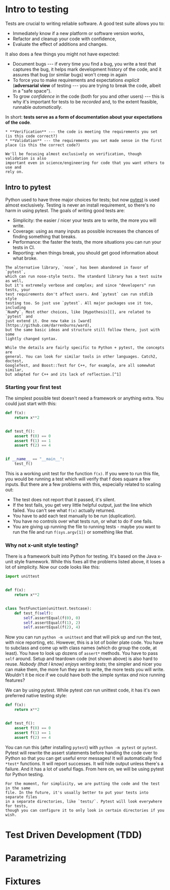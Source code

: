 # Intro to testing

Tests are crucial to writing reliable software. A good test suite allows you to:

- Immediately know if a new platform or software version works,
- Refactor and cleanup your code with confidence,
- Evaluate the effect of additions and changes.

It also does a few things you might not have expected:

- Document bugs --- if every time you find a bug, you write a test that captures
  the bug, it helps mark development history of the code, and it assures that
  bug (or similar bugs) won't creep in again
- To force you to make requirements and expectations _explicit_ (**adversarial
  view** of testing --- you are trying to break the code, albeit in a "safe
  space").
- To grow _confidence_ in the code (both for you and other users) --- this is
  why it's important for tests to be _recorded_ and, to the extent feasible,
  runnable _automatically_.

In short: **tests serve as a form of documentation about your expectations of
the code**.

```{admonition} Verification vs. validation
* **Verification** --- the code is meeting the requirements you set (is this code correct?)
* **Validation** --- the requirements you set made sense in the first place (is this the correct code?)

We'll be focusing almost exclusively on verification, though validation is also
important even in science/engineering for code that you want others to use and
rely on.
```

## Intro to pytest

Python used to have three major choices for tests; but now [pytest][] is used
almost exclusively. Testing is never an install requirement, so there's no harm
in using pytest. The goals of writing good tests are:

- Simplicity: the easier / nicer your tests are to write, the more you will
  write.
- Coverage: using as many inputs as possible increases the chances of finding
  something that breaks.
- Performance: the faster the tests, the more situations you can run your tests
  in CI.
- Reporting: when things break, you should get good information about what
  broke.

```{admonition} What about other choices?
The alternative library, `nose`, has been abandoned in favor of `pytest`,
which can run nose-style tests. The standard library has a test suite as well,
but it's extremely verbose and complex; and since "developers" run tests, your
test requirements don't affect users. And `pytest` can run stdlib style
testing too. So just use `pytest`. All major packages use it too, including
`NumPy`. Most other choices, like [Hypothesis][], are related to `pytest` and
just extend it. One new take is [ward](https://github.com/darrenburns/ward),
but the same basic ideas and structure still follow there, just with some
lightly changed syntax.
```

```{admonition} What about other languages?
While the details are fairly specific to Python + pytest, the concepts are
general. You can look for similar tools in other languages. Catch2, doctest,
GoogleTest, and Boost::Test for C++, for example, are all somewhat similar,
but adapted for C++ and its lack of reflection.[^1]
```

<!-- prettier-ignore-start -->
[^1]: Reflection is the ability of a programming language to inspect and process
      itself. "Please give me every function that starts with `test_`" is an
      example of a question you can ask in a language that supports reflection.
<!-- prettier-ignore-end -->

### Starting your first test

The simplest possible test doesn't need a framework or anything extra. You could
just start with this:

```python
def f(x):
    return x**2


def test_f():
    assert f(0) == 0
    assert f(1) == 1
    assert f(2) == 4


if __name__ == "__main__":
    test_f()
```

This is a working unit test for the function `f(x)`. If you were to run this
file, you would be running a test which will verify that f does square a few
inputs. But there are a few problems with this, especially related to scaling
out:

- The test does not report that it passed, it's silent.
- If the test fails, you get very little helpful output, just the line which
  failed. You can't see what `f(x)` actually returned.
- You have to add each test manually to be run (duplication).
- You have no controls over what tests run, or what to do if one fails.
- You are giving up running the file to running tests - maybe you want to run
  the file and run `f(sys.argv[1])` or something like that.

### Why not x-unit style testing?

There is a framework built into Python for testing. It's based on the Java
x-unit style framework. While this fixes all the problems listed above, it loses
a lot of simplicity. Now our code looks like this:

```python
import unittest


def f(x):
    return x**2


class TestFunction(unittest.testcase):
    def test_f(self):
        self.assertEqual(f(0), 0)
        self.assertEqual(f(1), 2)
        self.assertEqual(f(2), 4)
```

Now you can run `python -m unittest` and that will pick up and run the test,
with nice reporting, etc. However, this is a lot of boiler plate code. You have
to subclass and come up with class names (which do group the code, at least).
You have to look up dozens of `assert*` methods. You have to pass `self` around.
Setup and teardown code (not shown above) is also hard to reuse. _Nobody (that I
know) enjoys writing tests_; the simpler and nicer you can make them, the more
fun they are to write, the more tests you will write. Wouldn't it be nice if we
could have both the simple syntax _and_ nice running features?

We can by using pytest. While pytest _can_ run unittest code, it has it's own
preferred native testing style:

```python
def f(x):
    return x**2


def test_f():
    assert f(0) == 0
    assert f(1) == 1
    assert f(2) == 4
```

You can run this (after installing `pytest`) with `python -m pytest` or
`pytest`. Pytest will rewrite the assert statements before handing the code over
to Python so that you can get useful error messages! It will automatically find
`*test*` functions. It will report successes. It will hide output unless there's
a failure. And it has a lot of useful flags. From here on, we will be using
pytest for Python testing.

```{admonition} Test location
For the moment, for simplicity, we are putting the code and the test in the same
file. In the future, it's usually better to put your tests into separate files
in a separate directories, like `tests/`. Pytest will look everywhere for tests,
though you can configure it to only look in certain directories if you wish.
```

# Test Driven Development (TDD)

# Parametrizing

# Fixtures

[hypothesis]: https://hypothesis.readthedocs.io
[pytest]: https://docs.pytest.org
[pytest-mock]: https://pypi.org/project/pytest-mock/
[unittest.mock]: https://docs.python.org/3/library/unittest.mock.html
